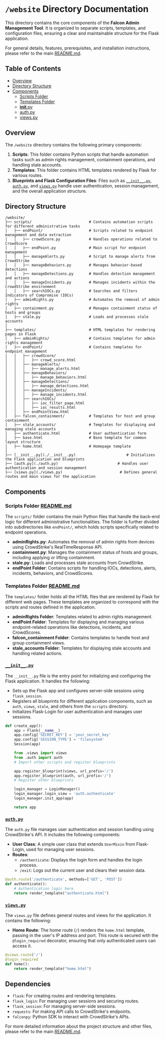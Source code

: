 # `/website` Directory Documentation

This directory contains the core components of the **Falcon Admin Management Tool**. It is organized to separate scripts, templates, and configuration files, ensuring a clear and maintainable structure for the Flask application.

For general details, features, prerequisites, and installation instructions, please refer to the main [README.md](../README.md).

## Table of Contents

- [Overview](#overview)
- [Directory Structure](#directory-structure)
- [Components](#components)
  - [Scripts Folder](#scripts-folder)
  - [Templates Folder](#templates-folder)
  - [__init__.py](#__init__.py)
  - [auth.py](#authpy)
  - [views.py](#viewspy)

## Overview

The `/website` directory contains the following primary components:

1. **Scripts**: This folder contains Python scripts that handle automation tasks such as admin rights management, containment operations, and handling stale accounts.
2. **Templates**: This folder contains HTML templates rendered by Flask for various routes.
3. **Blueprints and Flask Configuration Files**: Files such as [`__init__.py`](./__init__.py), [`auth.py`](./auth.py), and [`views.py`](./views.py) handle user authentication, session management, and the overall application structure.

## Directory Structure

```
/website/
├── scripts/                          # Contains automation scripts for different administrative tasks
│   ├── endPoint/                     # Scripts related to endpoint management and data extraction
│   │   ├── crowdScore.py             # Handles operations related to CrowdScore
│   │   ├── endPoint.py               # Main script for endpoint management
│   │   ├── manageAlerts.py           # Script to manage alerts from CrowdStrike
│   │   ├── manageBehaviors.py        # Manages behavior-based detections
│   │   ├── manageDetections.py       # Handles detection management and actions
│   │   ├── manageIncidents.py        # Manages incidents within the CrowdStrike environment
│   │   ├── searchIOCs.py             # Searches and filters Indicators of Compromise (IOCs)
│   ├── adminRights.py                # Automates the removal of admin rights
│   ├── containment.py                # Manages containment status of hosts and groups
│   ├── stale.py                      # Loads and processes stale accounts
│
├── templates/                        # HTML templates for rendering pages in Flask
│   ├── adminRights/                  # Contains templates for admin rights management
│   ├── endPoint/                     # Contains templates for endpoint management
│   │   ├── crowdScore/
│   │   │   ├── crowd_score.html
│   │   ├── manageAlerts/
│   │   │   ├── manage_alerts.html
│   │   ├── manageBehaviors/
│   │   │   ├── manage_behaviors.html
│   │   ├── manageDetections/
│   │   │   ├── manage_detections.html
│   │   ├── manageIncidents/
│   │   │   ├── manage_incidents.html
│   │   ├── searchIOCs/
│   │   │   ├── ioc_filter_page.html
│   │   │   ├── ioc_results.html
│   │   ├── endPointView.html
│   ├── falcon_containment/           # Templates for host and group containment
│   ├── stale_accounts/               # Templates for displaying and managing stale accounts
│   ├── authenticate.html             # User authentication form
│   ├── base.html                     # Base template for common layout structure
│   ├── home.html                     # Homepage template
│
├── [__init__.py](./__init__.py)                       # Initializes the Flask application and blueprints
├── [auth.py](./auth.py)                           # Handles user authentication and session management
├── [views.py](./views.py)                          # Defines general routes and main views for the application
```

## Components

### Scripts Folder [README.md](./scripts/README.md)

The `scripts/` folder contains the main Python files that handle the back-end logic for different administrative functionalities. The folder is further divided into subdirectories like `endPoint/`, which holds scripts specifically related to endpoint operations.

- **adminRights.py**: Automates the removal of admin rights from devices using CrowdStrike's RealTimeResponse API.
- **containment.py**: Manages the containment status of hosts and groups, including applying or lifting containment.
- **stale.py**: Loads and processes stale accounts from CrowdStrike.
- **endPoint Folder**: Contains scripts for handling IOCs, detections, alerts, incidents, behaviors, and CrowdScores.

### Templates Folder [README.md](./templates/README.md)

The `templates/` folder holds all the HTML files that are rendered by Flask for different web pages. These templates are organized to correspond with the scripts and routes defined in the application.

- **adminRights Folder**: Templates related to admin rights management.
- **endPoint Folder**: Templates for displaying and managing various endpoint-related operations like detections, incidents, and CrowdScores.
- **falcon_containment Folder**: Contains templates to handle host and group containment views.
- **stale_accounts Folder**: Templates for displaying stale accounts and handling related actions.

### [`__init__.py`](./__init__.py)

The `__init__.py` file is the entry point for initializing and configuring the Flask application. It handles the following:

- Sets up the Flask app and configures server-side sessions using `flask_session`.
- Registers all blueprints for different application components, such as `auth`, `views`, `stale`, and others from the `scripts` directory.
- Initializes Flask-Login for user authentication and manages user sessions.

```python
def create_app():
    app = Flask(__name__)
    app.config['SECRET_KEY'] = 'your_secret_key'
    app.config['SESSION_TYPE'] = 'filesystem'
    Session(app)

    from .views import views
    from .auth import auth
    # Import other scripts and register blueprints

    app.register_blueprint(views, url_prefix='/')
    app.register_blueprint(auth, url_prefix='/')
    # Register other blueprints

    login_manager = LoginManager()
    login_manager.login_view = 'auth.authenticate'
    login_manager.init_app(app)

    return app
```

### [`auth.py`](./auth.py)

The `auth.py` file manages user authentication and session handling using CrowdStrike's API. It includes the following components:

- **User Class**: A simple user class that extends `UserMixin` from Flask-Login, used for managing user sessions.
- **Routes**:
  - `/authenticate`: Displays the login form and handles the login process.
  - `/exit`: Logs out the current user and clears their session data.

```python
@auth.route('/authenticate', methods=['GET', 'POST'])
def authenticate():
    # Authentication logic here
    return render_template("authenticate.html")
```

### [`views.py`](./views.py)

The `views.py` file defines general routes and views for the application. It contains the following:

- **Home Route**: The home route (`/`) renders the `home.html` template, passing in the user's IP address and port. This route is secured with the `@login_required` decorator, ensuring that only authenticated users can access it.

```python
@views.route('/')
@login_required
def home():
    return render_template("home.html")
```

## Dependencies

- `flask`: For creating routes and rendering templates.
- `flask_login`: For managing user sessions and securing routes.
- `flask_session`: For managing server-side sessions.
- `requests`: For making API calls to CrowdStrike's endpoints.
- `falconpy`: Python SDK to interact with CrowdStrike's APIs.

For more detailed information about the project structure and other files, please refer to the main [README.md](../README.md).
